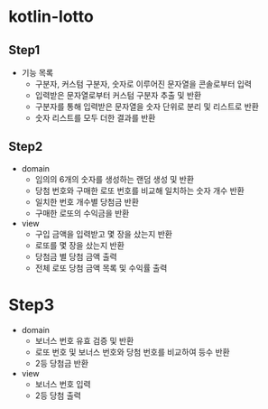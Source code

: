 # kotlin-lotto
## Step1
- 기능 목록
  - 구분자, 커스텀 구분자, 숫자로 이루어진 문자열을 콘솔로부터 입력
  - 입력받은 문자열로부터 커스텀 구분자 추출 및 반환
  - 구분자를 통해 입력받은 문자열을 숫자 단위로 분리 및 리스트로 반환 
  - 숫자 리스트를 모두 더한 결과를 반환
## Step2
  - domain
    - 임의의 6개의 숫자를 생성하는 랜덤 생성 및 반환
    - 당첨 번호와 구매한 로또 번호를 비교해 일치하는 숫자 개수 반환
    - 일치한 번호 개수별 당첨금 반환
    - 구매한 로또의 수익금을 반환
  - view
    - 구입 금액을 입력받고 몇 장을 샀는지 반환
    - 로또를 몇 장을 샀는지 반환
    - 당첨금 별 당첨 금액 출력
    - 전체 로또 당첨 금액 목록 및 수익률 출력
# Step3
  - domain
    - 보너스 번호 유효 검증 및 반환
    - 로또 번호 및 보너스 번호와 당첨 번호를 비교하여 등수 반환
    - 2등 당첨금 반환
  - view
    - 보너스 번호 입력
    - 2등 당첨 출력